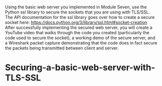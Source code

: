 Using the basic web server you implemented in Module Seven, use the Python ssl library to secure the sockets that you are using with TLS/SSL. The API documentation for the ssl library goes over how to create a secure socket here: https://docs.python.org/3/library/ssl.html#socket-creation
After successfully implementing the secured web server, you will create a YouTube video that walks through the code you created (particularly the code used to secure the socket), a working demo of the secure server, and a Wireshark packet capture demonstrating that the code does in fact secure the packets being transmitted between client and server.
# Securing-a-basic-web-server-with-TLS-SSL
